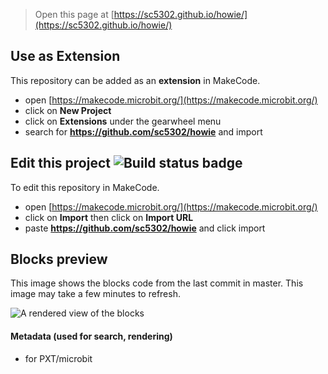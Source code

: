 
> Open this page at [https://sc5302.github.io/howie/](https://sc5302.github.io/howie/)

## Use as Extension

This repository can be added as an **extension** in MakeCode.

* open [https://makecode.microbit.org/](https://makecode.microbit.org/)
* click on **New Project**
* click on **Extensions** under the gearwheel menu
* search for **https://github.com/sc5302/howie** and import

## Edit this project ![Build status badge](https://github.com/sc5302/howie/workflows/MakeCode/badge.svg)

To edit this repository in MakeCode.

* open [https://makecode.microbit.org/](https://makecode.microbit.org/)
* click on **Import** then click on **Import URL**
* paste **https://github.com/sc5302/howie** and click import

## Blocks preview

This image shows the blocks code from the last commit in master.
This image may take a few minutes to refresh.

![A rendered view of the blocks](https://github.com/sc5302/howie/raw/master/.github/makecode/blocks.png)

#### Metadata (used for search, rendering)

* for PXT/microbit
<script src="https://makecode.com/gh-pages-embed.js"></script><script>makeCodeRender("{{ site.makecode.home_url }}", "{{ site.github.owner_name }}/{{ site.github.repository_name }}");</script>
